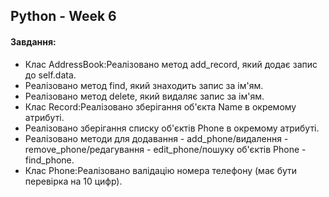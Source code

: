 ## Python - Week 6

#### Завдання:

- Клас AddressBook:Реалізовано метод add_record, який додає запис до self.data.
- Реалізовано метод find, який знаходить запис за ім'ям.
- Реалізовано метод delete, який видаляє запис за ім'ям.
- Клас Record:Реалізовано зберігання об'єкта Name в окремому атрибуті.
- Реалізовано зберігання списку об'єктів Phone в окремому атрибуті.
- Реалізовано методи для додавання - add_phone/видалення - remove_phone/редагування - edit_phone/пошуку об'єктів Phone - find_phone.
- Клас Phone:Реалізовано валідацію номера телефону (має бути перевірка на 10 цифр).